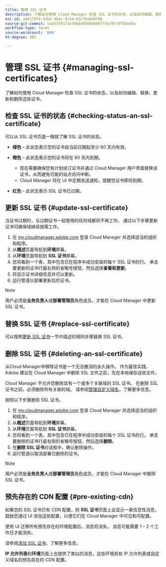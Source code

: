 ```yaml
---
title: 管理 SSL 证书
description: 了解如何使用 Cloud Manager 检查 SSL 证书的状态，以及如何编辑、替换、更新和删除这些证书。
exl-id: ad6170f4-93bd-4bac-9c54-63c35a0d4f06
source-git-commit: 5ad33f0173afd68d8868b088ff5e20fc9f58ad5a
workflow-type: tm+mt
source-wordcount: '644'
ht-degree: 98%

---
```



# 管理 SSL 证书 {#managing-ssl-certificates}

了解如何使用 Cloud Manager 检查 SSL 证书的状态，以及如何编辑、替换、更新和删除这些证书。

## 检查 SSL 证书的状态 {#checking-status-an-ssl-certificate}

可以从 SSL 证书页面一眼就了解 SSL 证书的状态。

* **绿色** – 此状态表示您的证书自当前日期起至少 60 天内有效。

* **橙色** – 此状态表示您的证书将在 60 天内到期。
   * 现在需要确保您有计划续订证书并通过 Cloud Manager 用户界面替换该证书，从而避免可能的站点访问中断。
   * Cloud Manager 将在 UI 中定期发送通知，提醒您证书即将到期。

* **红色** – 此状态表示 SSL 证书已过期。

## 更新 SSL 证书 {#update-ssl-certificate}

当证书过期时，与过期证书一起使用的任何域都将不再工作。 通过以下步骤更新证书可确保域继续按需工作。

1. 在 [my.cloudmanager.adobe.com](https://my.cloudmanager.adobe.com/) 登录 Cloud Manager 并选择适当的组织和程序。
1. 从&#x200B;**概述**&#x200B;页面导航到&#x200B;**环境**&#x200B;屏幕。
1. 从&#x200B;**环境**&#x200B;页面导航到 **SSL 证书**&#x200B;屏幕。
1. 您将看到一个表，其中包含已在程序中成功安装的每个 SSL 证书的行。 单击要更新的证书行最右侧的省略号按钮，然后选择&#x200B;**查看和更新**。
1. 将显示证书详细信息并可以更新。
1. 运行管道以部署更新后的证书。

>[!NOTE]
>
>用户必须是&#x200B;**业务负责人**&#x200B;或&#x200B;**部署管理员**&#x200B;角色成员，才能在 Cloud Manager 中更新 SSL 证书。

## 替换 SSL 证书 {#replace-ssl-certificate}

可以按照[更新 SSL 证书](#update-ssl-certificate)一节中描述的相同步骤替换 SSL 证书。

## 删除 SSL 证书 {#deleting-an-ssl-certificate}

从Cloud Manager中移除证书是一个无法撤消的永久操作。 作为最佳实践，Adobe 建议在 Cloud Manager 中删除 SSL 文件之前，先在本地保存这些文件。

Cloud Manager 不允许您删除具有一个或多个关联域的 SSL 证书。 在删除 SSL 证书之前，必须删除所有关联的域。 请参阅[管理自定义域名](/help/implementing/cloud-manager/custom-domain-names/managing-custom-domain-names.md)，了解更多信息。

按照以下步骤删除 SSL 证书。

1. 在 [my.cloudmanager.adobe.com](https://my.cloudmanager.adobe.com/) 登录 Cloud Manager 并选择适当的组织和程序。
1. 从&#x200B;**概述**&#x200B;页面导航到&#x200B;**环境**&#x200B;屏幕。
1. 从&#x200B;**环境**&#x200B;页面导航到 **SSL 证书**&#x200B;屏幕。
1. 您将看到一个表，其中包含已在程序中成功安装的每个 SSL 证书的行。 单击要删除的证书行最右侧的省略号按钮，然后选择&#x200B;**删除**。
1. 在&#x200B;**删除 SSL 证书**&#x200B;对话框中，确认删除操作。
1. 运行管道以取消部署已删除的证书。

>[!NOTE]
>
>用户必须是&#x200B;**业务负责人**&#x200B;或&#x200B;**部署管理员**&#x200B;角色成员，才能在 Cloud Manager 中删除 SSL 证书。

## 预先存在的 CDN 配置 {#pre-existing-cdn}

如果您的 SSL 证书已有 CDN 配置，则 **SSL 证书**&#x200B;页面上会显示一条信息性消息，鼓励您通过 UI 添加这些配置，以便它们在 Cloud Manager 中可见和可配置。

使用 UI 迁移所有预先存在的环境配置后，消息将消失。 消息可能需要 1 – 2 个工作日才能消失。

请参阅[添加 SSL 证书](/help/implementing/cloud-manager/managing-ssl-certifications/add-ssl-certificate.md)，了解更多信息。

**IP 允许列表**&#x200B;和&#x200B;**环境**&#x200B;页面上也提供了类似的消息，这些环境具有 IP 允许列表或自定义域名的预先存在的 CDN 配置。
